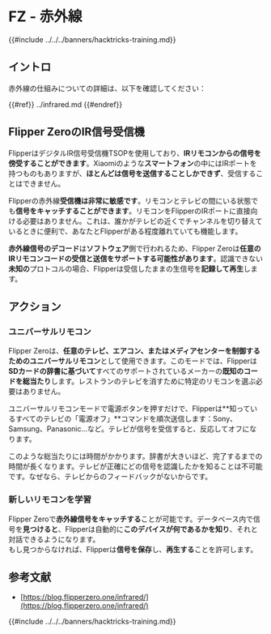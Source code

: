 # FZ - 赤外線

{{#include ../../../banners/hacktricks-training.md}}

## イントロ <a href="#ir-signal-receiver-in-flipper-zero" id="ir-signal-receiver-in-flipper-zero"></a>

赤外線の仕組みについての詳細は、以下を確認してください：

{{#ref}}
../infrared.md
{{#endref}}

## Flipper ZeroのIR信号受信機 <a href="#ir-signal-receiver-in-flipper-zero" id="ir-signal-receiver-in-flipper-zero"></a>

FlipperはデジタルIR信号受信機TSOPを使用しており、**IRリモコンからの信号を傍受することができます**。Xiaomiのような**スマートフォン**の中にはIRポートを持つものもありますが、**ほとんどは信号を送信することしかできず**、受信することはできません。

Flipperの赤外線**受信機は非常に敏感です**。リモコンとテレビの間にいる状態でも**信号をキャッチすることができます**。リモコンをFlipperのIRポートに直接向ける必要はありません。これは、誰かがテレビの近くでチャンネルを切り替えているときに便利で、あなたとFlipperがある程度離れていても機能します。

**赤外線信号のデコード**は**ソフトウェア**側で行われるため、Flipper Zeroは**任意のIRリモコンコードの受信と送信をサポートする可能性があります**。認識できない**未知の**プロトコルの場合、Flipperは受信したままの生信号を**記録して再生**します。

## アクション

### ユニバーサルリモコン

Flipper Zeroは、**任意のテレビ、エアコン、またはメディアセンターを制御するためのユニバーサルリモコン**として使用できます。このモードでは、Flipperは**SDカードの辞書に基づいて**すべてのサポートされているメーカーの**既知のコードを総当たり**します。レストランのテレビを消すために特定のリモコンを選ぶ必要はありません。

ユニバーサルリモコンモードで電源ボタンを押すだけで、Flipperは**知っているすべてのテレビの「電源オフ」**コマンドを順次送信します：Sony、Samsung、Panasonic...など。テレビが信号を受信すると、反応してオフになります。

このような総当たりには時間がかかります。辞書が大きいほど、完了するまでの時間が長くなります。テレビが正確にどの信号を認識したかを知ることは不可能です。なぜなら、テレビからのフィードバックがないからです。

### 新しいリモコンを学習

Flipper Zeroで**赤外線信号をキャッチする**ことが可能です。データベース内で信号を**見つけると**、Flipperは自動的に**このデバイスが何であるかを知り**、それと対話できるようになります。\
もし見つからなければ、Flipperは**信号を保存**し、**再生する**ことを許可します。

## 参考文献

- [https://blog.flipperzero.one/infrared/](https://blog.flipperzero.one/infrared/)

{{#include ../../../banners/hacktricks-training.md}}
